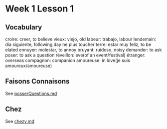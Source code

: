# Week 1 Lesson 1

## Vocabulary
croire: creer, to believe
vieux: viejo, old
labeur: trabajo, labour
lendemain: día siguiente, following day
ne plus toucher terre: estar muy feliz, to be elated
ennuyer: molestar, to annoy
bruyant: ruidoso, noisy
demander: to ask
poser: to ask a question
réveillon: eve(of an event/festival)
étranger: overseas
compagnon: companion
amoureuse: in love(je suis amoureux/amoureuse)


## Faisons Connaisons
See [posserQuestions.md](../Grammar/posserQuestions.md)

## Chez
See [chezy.md](../Grammar/chezy.md)